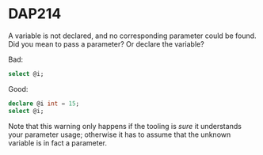 ﻿# DAP214

A variable is not declared, and no corresponding parameter could be found. Did you mean to pass a parameter? Or declare the variable?

Bad:

``` sql
select @i;
```

Good:

``` sql
declare @i int = 15;
select @i;
```

Note that this warning only happens if the tooling is *sure* it understands your parameter usage; otherwise it has to assume that the
unknown variable is in fact a parameter.